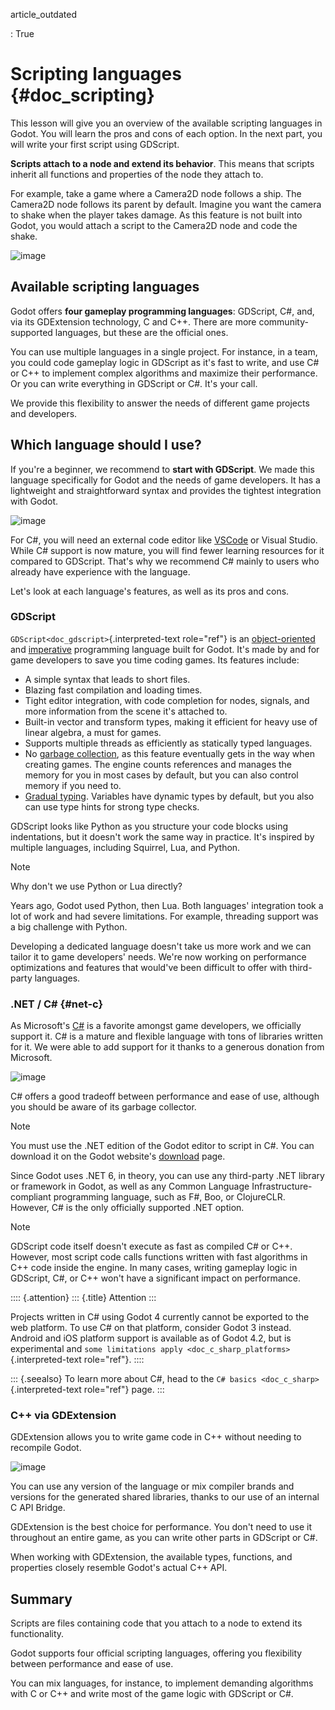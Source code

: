 article_outdated

:   True

# Scripting languages {#doc_scripting}

This lesson will give you an overview of the available scripting
languages in Godot. You will learn the pros and cons of each option. In
the next part, you will write your first script using GDScript.

**Scripts attach to a node and extend its behavior**. This means that
scripts inherit all functions and properties of the node they attach to.

For example, take a game where a Camera2D node follows a ship. The
Camera2D node follows its parent by default. Imagine you want the camera
to shake when the player takes damage. As this feature is not built into
Godot, you would attach a script to the Camera2D node and code the
shake.

![image](img/scripting_camera_shake.gif)

## Available scripting languages

Godot offers **four gameplay programming languages**: GDScript, C#, and,
via its GDExtension technology, C and C++. There are more
community-supported languages, but these are the official ones.

You can use multiple languages in a single project. For instance, in a
team, you could code gameplay logic in GDScript as it\'s fast to write,
and use C# or C++ to implement complex algorithms and maximize their
performance. Or you can write everything in GDScript or C#. It\'s your
call.

We provide this flexibility to answer the needs of different game
projects and developers.

## Which language should I use?

If you\'re a beginner, we recommend to **start with GDScript**. We made
this language specifically for Godot and the needs of game developers.
It has a lightweight and straightforward syntax and provides the
tightest integration with Godot.

![image](img/scripting_gdscript.png)

For C#, you will need an external code editor like
[VSCode](https://code.visualstudio.com/) or Visual Studio. While C#
support is now mature, you will find fewer learning resources for it
compared to GDScript. That\'s why we recommend C# mainly to users who
already have experience with the language.

Let\'s look at each language\'s features, as well as its pros and cons.

### GDScript

`GDScript<doc_gdscript>`{.interpreted-text role="ref"} is an
[object-oriented](https://en.wikipedia.org/wiki/Object-oriented_programming)
and [imperative](https://en.wikipedia.org/wiki/Imperative_programming)
programming language built for Godot. It\'s made by and for game
developers to save you time coding games. Its features include:

- A simple syntax that leads to short files.
- Blazing fast compilation and loading times.
- Tight editor integration, with code completion for nodes, signals, and
  more information from the scene it\'s attached to.
- Built-in vector and transform types, making it efficient for heavy use
  of linear algebra, a must for games.
- Supports multiple threads as efficiently as statically typed
  languages.
- No [garbage
  collection](https://en.wikipedia.org/wiki/Garbage_collection_(computer_science)),
  as this feature eventually gets in the way when creating games. The
  engine counts references and manages the memory for you in most cases
  by default, but you can also control memory if you need to.
- [Gradual typing](https://en.wikipedia.org/wiki/Gradual_typing).
  Variables have dynamic types by default, but you also can use type
  hints for strong type checks.

GDScript looks like Python as you structure your code blocks using
indentations, but it doesn\'t work the same way in practice. It\'s
inspired by multiple languages, including Squirrel, Lua, and Python.

> [!NOTE]
> Why don\'t we use Python or Lua directly?
>
> Years ago, Godot used Python, then Lua. Both languages\' integration
> took a lot of work and had severe limitations. For example, threading
> support was a big challenge with Python.
>
> Developing a dedicated language doesn\'t take us more work and we can
> tailor it to game developers\' needs. We\'re now working on
> performance optimizations and features that would\'ve been difficult
> to offer with third-party languages.

### .NET / C# {#net-c}

As Microsoft\'s
[C#](https://en.wikipedia.org/wiki/C_Sharp_(programming_language)) is a
favorite amongst game developers, we officially support it. C# is a
mature and flexible language with tons of libraries written for it. We
were able to add support for it thanks to a generous donation from
Microsoft.

![image](img/scripting_csharp.png)

C# offers a good tradeoff between performance and ease of use, although
you should be aware of its garbage collector.

> [!NOTE]
> You must use the .NET edition of the Godot editor to script in C#. You
> can download it on the Godot website\'s
> [download](https://godotengine.org/download/) page.

Since Godot uses .NET 6, in theory, you can use any third-party .NET
library or framework in Godot, as well as any Common Language
Infrastructure-compliant programming language, such as F#, Boo, or
ClojureCLR. However, C# is the only officially supported .NET option.

> [!NOTE]
> GDScript code itself doesn\'t execute as fast as compiled C# or C++.
> However, most script code calls functions written with fast algorithms
> in C++ code inside the engine. In many cases, writing gameplay logic
> in GDScript, C#, or C++ won\'t have a significant impact on
> performance.

:::: {.attention}
::: {.title}
Attention
:::

Projects written in C# using Godot 4 currently cannot be exported to the
web platform. To use C# on that platform, consider Godot 3 instead.
Android and iOS platform support is available as of Godot 4.2, but is
experimental and
`some limitations apply <doc_c_sharp_platforms>`{.interpreted-text
role="ref"}.
::::

::: {.seealso}
To learn more about C#, head to the
`C# basics <doc_c_sharp>`{.interpreted-text role="ref"} page.
:::

### C++ via GDExtension

GDExtension allows you to write game code in C++ without needing to
recompile Godot.

![image](img/scripting_cpp.png)

You can use any version of the language or mix compiler brands and
versions for the generated shared libraries, thanks to our use of an
internal C API Bridge.

GDExtension is the best choice for performance. You don\'t need to use
it throughout an entire game, as you can write other parts in GDScript
or C#.

When working with GDExtension, the available types, functions, and
properties closely resemble Godot\'s actual C++ API.

## Summary

Scripts are files containing code that you attach to a node to extend
its functionality.

Godot supports four official scripting languages, offering you
flexibility between performance and ease of use.

You can mix languages, for instance, to implement demanding algorithms
with C or C++ and write most of the game logic with GDScript or C#.

